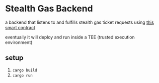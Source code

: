 # Stealth Gas Backend

a backend that listens to and fulfills stealth gas ticket requests using [this smart contract](https://github.com/kassandraoftroy/stealth-gas-contracts)

eventually it will deploy and run inside a TEE (trusted execution environment)

## setup

1. `cargo build`
2. `cargo run`

